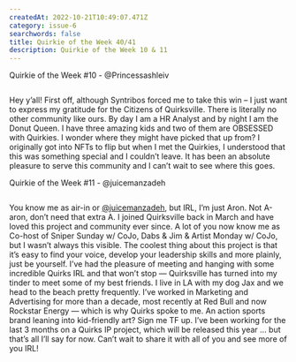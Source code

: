 ```yaml
---
createdAt: 2022-10-21T10:49:07.471Z
category: issue-6
searchwords: false
title: Quirkie of the Week 40/41
description: Quirkie of the Week 10 & 11
---
```

Q﻿uirkie of the Week #10 - @Princessashleiv

<img src="/img/image1-2-.jpeg" alt="" title="" class="wrap left size_md vertical"/>

Hey y’all! First off, although Syntribos forced me to take this win – I just want to express my gratitude for the Citizens of Quirksville. There is literally no other community like ours. By day I am a HR Analyst and by night I am the Donut Queen. I have three amazing kids and two of them are OBSESSED with Quirkies. I wonder where they might have picked that up from? I originally got into NFTs to flip but when I met the Quirkies, I understood that this was something special and I couldn’t leave. It has been an absolute pleasure to serve this community and I can’t wait to see where this goes.



Q﻿uirkie of the Week #11 - @juicemanzadeh

<img src="/img/image0-5-.jpeg" alt="" title="" class="wrap right size_md vertical"/>

You know me as air-in or [@juicemanzadeh](https://twitter.com/juicemanzadeh), but IRL, I’m just Aron. Not A-aron, don’t need that extra A. I joined Quirksville back in March and have loved this project and community ever since. A lot of you now know me as Co-host of Sniper Sunday w/ CoJo, Dabs & Jim & Artist Monday w/ CoJo, but I wasn’t always this visible. The coolest thing about this project is that it’s easy to find your voice, develop your leadership skills and more plainly, just be yourself. I’ve had the pleasure of meeting and hanging with some incredible Quirks IRL and that won’t stop — Quirksville has turned into my tinder to meet some of my best friends. I live in LA with my dog Jax and we head to the beach pretty frequently. I’ve worked in Marketing and Advertising for more than a decade, most recently at Red Bull and now Rockstar Energy — which is why Quirks spoke to me. An action sports brand leaning into kid-friendly art? Sign me TF up. I’ve been working for the last 3 months on a Quirks IP project, which will be released this year … but that’s all I’ll say for now. Can’t wait to share it with all of you and see more of you IRL!